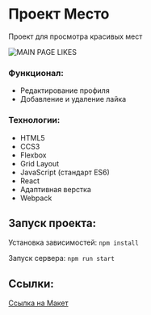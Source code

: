# Проект Место

Проект для просмотра красивых мест

![MAIN PAGE LIKES](https://github.com/wakeuphaku/mesto-react/assets/125159427/b700bafe-468b-4b43-bb1d-298e6dbb831c)

### Функционал:
+ Редактирование профиля
+ Добавление и удаление лайка 

### Технологии:
+ HTML5
+ CCS3
+ Flexbox
+ Grid Layout
+ JavaScript (стандарт ES6)
+ React
+ Адаптивная верстка
+ Webpack

## Запуск проекта:
Установка зависимостей: `npm install`

Запуск сервера: `npm run start`

## Ссылки:
[Ссылка на Макет](https://www.figma.com/file/2cn9N9jSkmxD84oJik7xL7/JavaScript.-Sprint-4?node-id=0%3A1)

